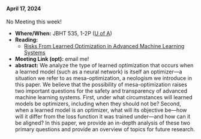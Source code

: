 #### April 17, 2024 

No Meeting this week!

- **Where/When:** JBHT 535, 1-2P ([U of A](https://www.uark.edu/))
- **Reading:**
  - [Risks From Learned Optimization in Advanced Machine Learning Systems](https://arxiv.org/pdf/1906.01820.pdf)
- **Meeting Link (opt):** email me!
- **abstract:** 
We analyze the type of learned optimization that occurs when a learned model (such as a neural network) is itself an optimizer—a situation we refer to as mesa-optimization, a neologism we introduce in this paper. We believe that the possibility of mesa-optimization raises two important questions for the safety and transparency of advanced machine learning systems. First, under what circumstances will learned models be optimizers, including when they should not be? Second, when a learned model is an optimizer, what will its objective be—how will it differ from the loss function it was trained under—and how can it be aligned? In this paper, we provide an in-depth analysis of these two primary questions and provide an overview of topics for future research.
